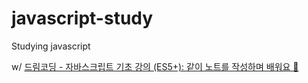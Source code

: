 # javascript-study
Studying javascript

w/
[드림코딩 - 자바스크립트 기초 강의 (ES5+): 같이 노트를 작성하며 배워요 📒](https://youtube.com/playlist?list=PLv2d7VI9OotTVOL4QmPfvJWPJvkmv6h-2)
